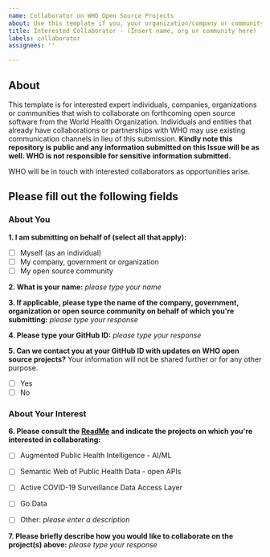 ```yaml
---
name: Collaborator on WHO Open Source Projects
about: Use this template if you, your organization/company or community are interested in collaborating on WHO's forthcoming open source projects
title: Interested Collaborator - (Insert name, org or community here)
labels: collaborator
assignees: ''

---
```


## About
This template is for interested expert individuals, companies, organizations or communities that wish to collaborate on forthcoming open source software from the World Health Organization. Individuals and entities that already have collaborations or partnerships with WHO may use existing communication channels in lieu of this submission. **Kindly note this repository is public and any information submitted on this Issue will be as well. WHO is not responsible for sensitive information submitted.** 

WHO will be in touch with interested collaborators as opportunities arise.

## Please fill out the following fields

### About You
**1. I am submitting on behalf of (select all that apply):**
- [ ] Myself (as an individual)
- [ ] My company, government or organization
- [ ] My open source community

**2. What is your name:** _please type your name_

**3. If applicable, please type the name of the company, government, organization or open source community on behalf of which you're submitting:** _please type your response_ 

**4. Please type your GitHub ID:** _please type your response_

**5. Can we contact you at your GitHub ID with updates on WHO open source projects?** Your information will not be shared further or for any other purpose.
- [ ] Yes
- [ ] No

### About Your Interest
**6. Please consult the [ReadMe](https://github.com/WorldHealthOrganization/open-source-communication-channel) and indicate the projects on which you're interested in collaborating:**

- [ ] Augmented Public Health Intelligence - AI/ML
- [ ] Semantic Web of Public Health Data - open APIs
- [ ] Active COVID-19 Surveillance Data Access Layer
- [ ] Go.Data
- [ ] Other: _please enter a description_


**7. Please briefly describe how you would like to collaborate on the project(s) above:** _please type your response_

